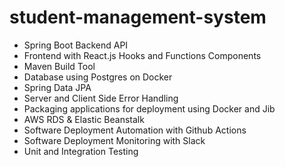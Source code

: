 # student-management-system

- Spring Boot Backend API
- Frontend with React.js Hooks and Functions Components
- Maven Build Tool
- Database using Postgres on Docker
- Spring Data JPA
- Server and Client Side Error Handling
- Packaging applications for deployment using Docker and Jib
- AWS RDS & Elastic Beanstalk
- Software Deployment Automation with Github Actions
- Software Deployment Monitoring with Slack
- Unit and Integration Testing

